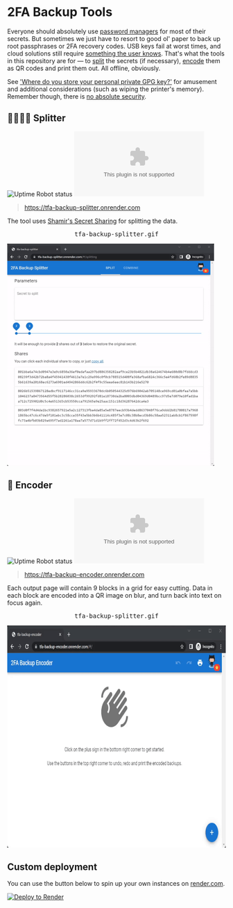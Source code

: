 # 2FA Backup Tools

Everyone should absolutely use [password managers](https://en.wikipedia.org/wiki/Password_manager) for most of their secrets. But sometimes we just have to resort to good ol' paper to back up root passphrases or 2FA recovery codes. USB keys fail at worst times, and cloud solutions still require [something the user knows](https://en.wikipedia.org/wiki/Multi-factor_authentication#Knowledge). That's what the tools in this repository are for &mdash; to [split](#-splitter) the secrets (if necessary), [encode](#-encoder) them as QR codes and print them out. All offline, obviously.

See ['Where do you store your personal private GPG key?'](https://security.stackexchange.com/q/51771) for amusement and additional considerations (such as wiping the printer's memory). Remember though, there is [no absolute security](https://xkcd.com/538/).

## 👨‍👩‍👧‍👦 Splitter

![Uptime Robot status](https://img.shields.io/uptimerobot/status/m791500787-b8b97ee0c3eb92adad46f778?style=for-the-badge)
![Mozilla HTTP Observatory Grade](https://img.shields.io/mozilla-observatory/grade/tfa-backup-splitter.onrender.com?style=for-the-badge)

> https://tfa-backup-splitter.onrender.com

The tool uses [Shamir's Secret Sharing](https://en.wikipedia.org/wiki/Shamir%27s_Secret_Sharing) for splitting the data.

<kbd>
  <p align="center">tfa-backup-splitter.gif</p>
  <img src="/docs/tfa-backup-splitter.gif?raw=true" height="512"/>
</kbd>

## 📝 Encoder

![Uptime Robot status](https://img.shields.io/uptimerobot/status/m791500782-ff9ac5a28fb88d7a258e7c49?style=for-the-badge)
![Mozilla HTTP Observatory Grade](https://img.shields.io/mozilla-observatory/grade/tfa-backup-encoder.onrender.com?style=for-the-badge)

> https://tfa-backup-encoder.onrender.com

Each output page will contain 9 blocks in a grid for easy cutting. Data in each block are encoded into a QR image on blur, and turn back into text on focus again.

<kbd>
  <p align="center">tfa-backup-splitter.gif</p>
  <img src="/docs/tfa-backup-encoder.gif?raw=true" height="512"/>
</kbd>

## Custom deployment

You can use the button below to spin up your own instances on [render.com](https://render.com).

[![Deploy to Render](https://render.com/images/deploy-to-render-button.svg)](https://render.com/deploy?repo=https://github.com/dubov94/tfa-backup-tools)

